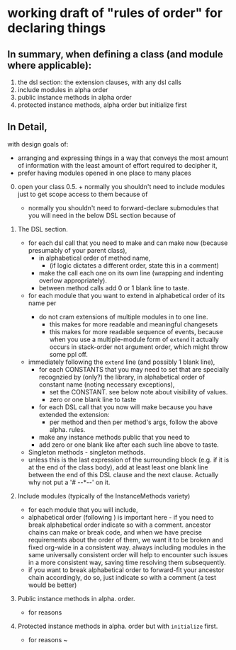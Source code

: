 # working draft of "rules of order" for declaring things

## In summary, when defining a class (and module where applicable):

1. the dsl section: the extension clauses, with any dsl calls
2. include modules in alpha order
3. public instance methods in alpha order
4. protected instance methods, alpha order but initialize first


## In Detail,

with design goals of:
+   arranging and expressing things in a way that conveys the most
    amount of information with the least amount of effort required to
    decipher it,
+   prefer having modules opened in one place to many places

0.   open your class
0.5. + normally you shouldn't need to include modules just to get scope
       access to them because of <the convention>
     + normally you shouldn't need to forward-declare submodules that
       you will need in the below DSL section because of
       <the lazy loading option>
1.   The DSL section.
     + for each dsl call that you need to make and can make now
       (because presumably of your parent class),
       + in alphabetical order of method name,
         + (if logic dictates a different order, state this in a comment)
       + make the call each one on its own line (wrapping and indenting
       overlow appropriately).
       + between method calls add 0 or 1 blank line to taste.
     + for each module that you want to extend in alphabetical order
       of its name per <the convention>
       + do not cram extensions of multiple modules in to one line.
         + this makes for more readable and meaningful changesets
         + this makes for more readable sequence of events, because
           when you use a multiple-module form of `extend` it actually
           occurs in stack-order not argument order, which might throw
           some ppl off.
     + immediately following the `extend` line (and possibly 1 blank line),
       + for each CONSTANTS that you may need to set that are specially
         recognzied by (only?) the library, in alphabetical order of
         constant name (noting necessary exceptions),
         + set the CONSTANT. see below note about visibility of values.
         + zero or one blank line to taste
       + for each DSL call that you now will make because you have
         extended the extension:
         + per method and then per method's args, follow the above alpha. rules.
       + make any instance methods public that you need to
       + add zero or one blank like after each such line above to taste.
     + Singleton methods - singleton methods.
     + unless this is the last expression of the surrounding block
       (e.g. if it is at the end of the class body), add at least
       least one blank line between the end of this DSL clause and the
       next clause.  Actually why not put a '# --*--' on it.
2.   Include modules (typically of the InstanceMethods variety)
       + for each module that you will include,
       + alphabetical order (following <the convention>) is important here -
         if you need to break alphabetical order indicate so with a
         comment. ancestor chains can make or break code, and when we
         have precise requirements about the order of them, we want it
         to be broken and fixed org-wide in a consistent way. always
         including modules in the same universally consistent order will
         help to encounter such issues in a more consistent way, saving
         time resolving them subsequently.
       + if you want to break alphabetical order to forward-fit your
         ancestor chain accordingly, do so, just indicate so with a comment
         (a test would be better)

3.   Public instance methods in alpha. order.
       + for reasons
4.   Protected instance methods in alpha. order but with `initialize` first.
       + for reasons
~
